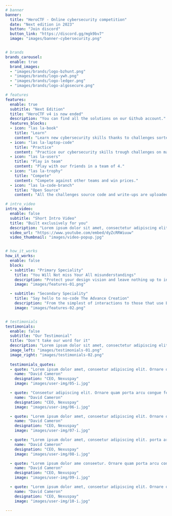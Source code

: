 ```yaml
---
# banner
banner:
  title: "HeroCTF - Online cybersecurity competition"
  date: "Next edition in 2023"
  button: "Join discord"
  button_link: "https://discord.gg/mgk9bv7"
  image: "images/banner-cybersecurity.png"


# brands
brands_carousel:
  enable: true
  brand_images:
  - "images/brands/logo-bzhunt.png"
  - "images/brands/logo-ywh.png"
  - "images/brands/logo-ledger.png"
  - "images/brands/logo-algosecure.png"

# features
features:
  enable: true
  subtitle: "Next Edition"
  title: "HeroCTF v4 is now ended"
  description: "You can find all the solutions on our Github account."
  features_blocks:
  - icon: "las la-book"
    title: "Learn"
    content: "Learn new cybersecurity skills thanks to challenges sorted by difficulty."
  - icon: "las la-laptop-code"
    title: "Practice"
    content: "Practice our cybersecurity skills trough challenges on many categories (web, cryptology, reverse engineering, ...)."
  - icon: "las la-users"
    title: "Play in team"
    content: "Play with our friends in a team of 4."
  - icon: "las la-trophy"
    title: "Compete"
    content: "Compete against other teams and win prices."
  - icon: "las la-code-branch"
    title: "Open Source"
    content: "All the challenges source code and write-ups are uploaded on our Github."

# intro_video
intro_video:   
  enable: false
  subtitle: "Short Intro Video"
  title: "Built exclusively for you"
  description: "Lorem ipsum dolor sit amet, consectetur adipiscing elit. Morbi egestas <br> Werat viverra id et aliquet. vulputate egestas sollicitudin."
  video_url: "https://www.youtube.com/embed/dyZcRRWiuuw"
  video_thumbnail: "images/video-popup.jpg"


# how_it_works
how_it_works:   
  enable: false
  block:
  - subtitle: "Primary Speciality"
    title: "You Will Not miss Your All misunderstandings"
    description: "Protect your design vision and leave nothing up to interpretation with interaction recipes. Quickly share and access all your team members interactions by using libraries, ensuring consistency throughout the."
    image: "images/features-01.png"

  - subtitle: "Secondary Speciality"
    title: "Say hello to no-code The Advance Creation"
    description: "From the simplest of interactions to those that use Excel-gradeing formulas, ProtoPie can handle them all. Make mind-blowing of New interactions everyday without ever having to write any new code."
    image: "images/features-02.png"


# testimonials
testimonials:   
  enable: false
  subtitle: "Our Testimonial"
  title: "Don't take our word for it"
  description: "Lorem ipsum dolor sit amet, consectetur adipiscing elit. Morbi egestas <br> Werat viverra id et aliquet. vulputate egestas sollicitudin."
  image_left: "images/testimonials-01.png"
  image_right: "images/testimonials-02.png"
  
  testimonials_quotes:
  - quote: "Lorem ipsum dolor amet, conseetur adipiscing elit. Ornare quam porta arcu congue felis volutpat. Vitae lectudbfs dolor faucibus"
    name: "David Cameron"
    designation: "CEO, Nexuspay"
    image: "images/user-img/05-i.jpg"

  - quote: "Conseetur adipiscing elit. Ornare quam porta arcu congue felis volutpat. Vitae lectudbfs pellentesque vitae dolor faucibus"
    name: "David Cameron"
    designation: "CEO, Nexuspay"
    image: "images/user-img/06-i.jpg"

  - quote: "Lorem ipsum dolor amet, conseetur adipiscing elit. Ornare quam porta arcu congue felis volutpat. Vitae lectudbfs pellentesque vitae dolor"
    name: "David Cameron"
    designation: "CEO, Nexuspay"
    image: "images/user-img/07-i.jpg"

  - quote: "Lorem ipsum dolor amet, conseetur adipiscing elit. porta arcu congue felis volutpat. Vitae lectudbfs pellentesque vitae dolor faucibus"
    name: "David Cameron"
    designation: "CEO, Nexuspay"
    image: "images/user-img/08-i.jpg"

  - quote: "Lorem ipsum dolor ame conseetur. Ornare quam porta arcu congue felis volutpat. Vitae lectudbfs pellentesque vitae dolor faucibus"
    name: "David Cameron"
    designation: "CEO, Nexuspay"
    image: "images/user-img/09-i.jpg"

  - quote: "Lorem ipsum dolor amet, conseetur adipiscing elit. Ornare quam porta arcu congue lectudbfs pellentesque vitae dolor faucibus"
    name: "David Cameron"
    designation: "CEO, Nexuspay"
    image: "images/user-img/10-i.jpg"

---
```

